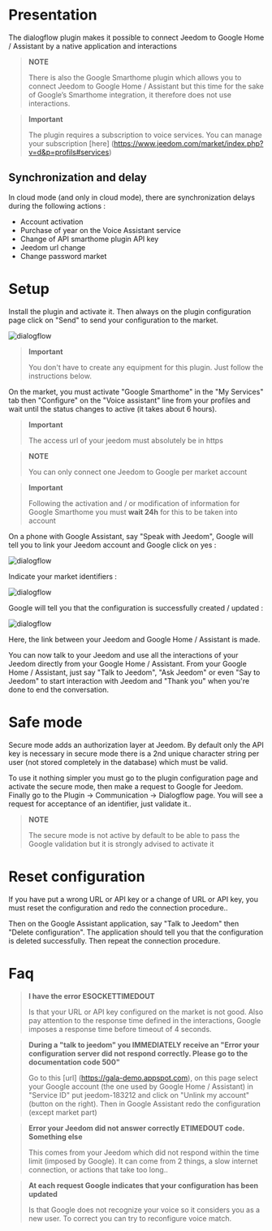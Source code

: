 # Presentation

The dialogflow plugin makes it possible to connect Jeedom to Google Home / Assistant by a native application and interactions

> **NOTE**
>
> There is also the Google Smarthome plugin which allows you to connect Jeedom to Google Home / Assistant but this time for the sake of Google’s Smarthome integration, it therefore does not use interactions.

> **Important**
>
> The plugin requires a subscription to voice services. You can manage your subscription [here] (https://www.jeedom.com/market/index.php?v=d&p=profils#services)

## Synchronization and delay

In cloud mode (and only in cloud mode), there are synchronization delays during the following actions :

- Account activation
- Purchase of year on the Voice Assistant service
- Change of API smarthome plugin API key
- Jeedom url change
- Change password market

# Setup

Install the plugin and activate it. Then always on the plugin configuration page click on "Send" to send your configuration to the market.

![dialogflow](../images/dialogflow1.png)

> **Important**
>
> You don't have to create any equipment for this plugin. Just follow the instructions below.

On the market, you must activate "Google Smarthome" in the "My Services" tab then "Configure" on the "Voice assistant" line from your profiles and wait until the status changes to active (it takes about 6 hours).

> **Important**
>
> The access url of your jeedom must absolutely be in https

> **NOTE**
>
> You can only connect one Jeedom to Google per market account

> **Important**
>
> Following the activation and / or modification of information for Google Smarthome you must **wait 24h** for this to be taken into account

On a phone with Google Assistant, say "Speak with Jeedom", Google will tell you to link your Jeedom account and Google click on yes : 

![dialogflow](../images/dialogflow2.png)

Indicate your market identifiers : 

![dialogflow](../images/dialogflow3.png)

Google will tell you that the configuration is successfully created / updated : 

![dialogflow](../images/dialogflow4.png)

Here, the link between your Jeedom and Google Home / Assistant is made.

You can now talk to your Jeedom and use all the interactions of your Jeedom directly from your Google Home / Assistant.
From your Google Home / Assistant, just say "Talk to Jeedom", "Ask Jeedom" or even "Say to Jeedom" to start interaction with Jeedom and "Thank you" when you're done to end the conversation.

# Safe mode

Secure mode adds an authorization layer at Jeedom. By default only the API key is necessary in secure mode there is a 2nd unique character string per user (not stored completely in the database) which must be valid.

To use it nothing simpler you must go to the plugin configuration page and activate the secure mode, then make a request to Google for Jeedom. Finally go to the Plugin -> Communication -> Dialogflow page. You will see a request for acceptance of an identifier, just validate it..

> **NOTE**
>
> The secure mode is not active by default to be able to pass the Google validation but it is strongly advised to activate it

# Reset configuration

If you have put a wrong URL or API key or a change of URL or API key, you must reset the configuration and redo the connection procedure..

Then on the Google Assistant application, say "Talk to Jeedom" then "Delete configuration". The application should tell you that the configuration is deleted successfully. Then repeat the connection procedure.

# Faq

>**I have the error ESOCKETTIMEDOUT**
>
>Is that your URL or API key configured on the market is not good. Also pay attention to the response time defined in the interactions, Google imposes a response time before timeout of 4 seconds.

>**During a "talk to jeedom" you IMMEDIATELY receive an "Error your configuration server did not respond correctly. Please go to the documentation code 500"**
>
>Go to this [url] (https://gala-demo.appspot.com), on this page select your Google account (the one used by Google Home / Assistant) in "Service ID" put jeedom-183212 and click on "Unlink my account" (button on the right). Then in Google Assistant redo the configuration (except market part)

>**Error your Jeedom did not answer correctly ETIMEDOUT code. Something else**
>
>This comes from your Jeedom which did not respond within the time limit (imposed by Google). It can come from 2 things, a slow internet connection, or actions that take too long..

>**At each request Google indicates that your configuration has been updated**
>
>Is that Google does not recognize your voice so it considers you as a new user. To correct you can try to reconfigure voice match.
